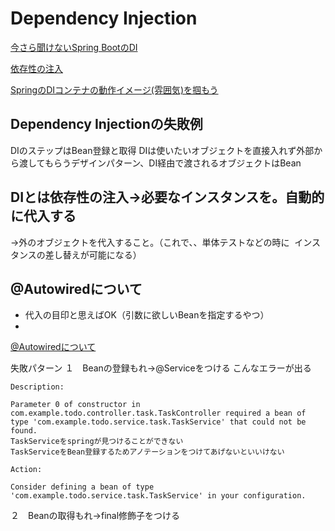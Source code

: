 # Dependency Injection

[今さら聞けないSpring BootのDI](https://tech-blog.yayoi-kk.co.jp/entry/2022/12/09/000000)

[依存性の注入](https://qiita.com/makiuchiatisols/items/39daaa5fcfc4d09f2868)

[SpringのDIコンテナの動作イメージ(雰囲気)を掴もう](https://qiita.com/kazuki43zoo/items/7a0e96573e930ac934ed)

## Dependency Injectionの失敗例
DIのステップはBean登録と取得
DIは使いたいオブジェクトを直接入れず外部から渡してもらうデザインパターン、DI経由で渡されるオブジェクトはBean
## DIとは依存性の注入→必要なインスタンスを。自動的に代入する
→外のオブジェクトを代入すること。（これで、、単体テストなどの時に  インスタンスの差し替えが可能になる）


## @Autowiredについて
- 代入の目印と思えばOK（引数に欲しいBeanを指定するやつ）
- 
[@Autowiredについて](https://qiita.com/yuto-hatano/items/69d01343f710117e4243)

失敗パターン
１　Beanの登録もれ→@Serviceをつける
こんなエラーが出る
```
Description:

Parameter 0 of constructor in com.example.todo.controller.task.TaskController required a bean of type 'com.example.todo.service.task.TaskService' that could not be found.
TaskServiceをspringが見つけることができない
TaskServiceをBean登録するためアノテーションをつけてあげないといいけない

Action:

Consider defining a bean of type 'com.example.todo.service.task.TaskService' in your configuration.

```

２　Beanの取得もれ→final修飾子をつける

